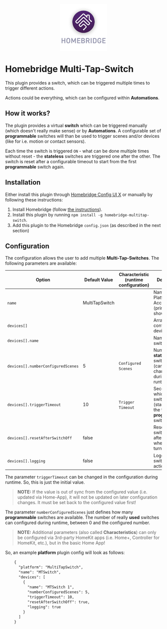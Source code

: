 <p align="center">
<img src="https://github.com/homebridge/branding/raw/master/logos/homebridge-wordmark-logo-vertical.png" width="150" alt="Homebridge">
</p>

# Homebridge Multi-Tap-Switch

This plugin provides a switch, which can be triggered multiple times to trigger different actions.

Actions could be everything, which can be configured within **Automations**.

## How it works?

The plugin provides a virtual **switch** which can be triggered manually (which doesn't really make sense) or
by **Automations**. A configurable set of **programmable** switches will than be used to
trigger scenes and/or devices (like for i.e. motion or contact sensors).

Each time the switch is triggered ```ON``` - what can be done multiple times without reset - the **stateless** switches
are triggered one after the other.
The switch is reset after a configurable timeout to start from the first **programmable** switch again. 

## Installation

Either install this plugin through [Homebridge Config UI X](https://github.com/oznu/homebridge-config-ui-x)
or manually by following these instructions:

1. Install Homebridge (follow [the instructions](https://github.com/homebridge/homebridge/wiki)).
2. Install this plugin by running `npm install -g homebridge-multitap-switch`.
3. Add this plugin to the Homebridge `config.json` (as described in the next section)

## Configuration

The configuration allows the user to add multiple **Multi-Tap-Switches**. The following parameters are available:

| Option                             | Default Value  | Characteristic (runtime configuration) | Description                                                                               |
|------------------------------------|----------------|----------------------------------------|-------------------------------------------------------------------------------------------|
| `name`                             | MultiTapSwitch |                                        | Name of the Platform Accessory (primarily shown in logs)                                  |
| `devices[]`                        |                |                                        | Array of configured devices                                                               |
| `devices[].name`                   |                |                                        | Name of the switch                                                                        |
| `devices[].numberConfiguredScenes` | 5              | `Configured Scenes`                    | Number of **stateless** switches (cannot be changed during runtime)                       |
| `devices[].triggerTimeout`         | 10             | `Trigger Timeout`                      | Seconds, after which the switch is reset (starting from the first **programmable** switch |
| `devices[].resetAfterSwitchOff`    | false          |                                        | Reset the switch (like after timeout), when it is turned ```OFF```.                       |
| `devices[].logging`                | false          |                                        | Logging of switch/trigger actions.                                                        |

The parameter ```triggerTimeout``` can be changed in the configuration during runtime. So, this is just the initial value.<br>
> **NOTE:** If the value is out of sync from the configured value (i.e. updated via Home-App), it will not be updated on later configuration changes.
> It must be set back to the configured value first! 

The parameter ```numberConfiguredScenes``` just defines how many **programmable** switches are available. The number of
really **used** switches can configured during runtime, between 0 and the configured number.

> **NOTE:** Additional parameters (also called **Characteristics**) can only be configured via 3rd-party HomeKit apps (i.e.
> Home+, Controller for HomeKit, etc.), but in the basic Home App!

So, an example **platform** plugin config will look as follows:

````
    {
      "platform": "MultiTapSwitch",
      "name": "MTSwitch",
      "devices": [
        {
          "name": "MTSwitch 1",
          "numberConfiguredScenes": 5,
          "triggerTimeout": 10,
          "resetAfterSwitchOff": true,
          "logging": true
        }
      ]
    }
````
